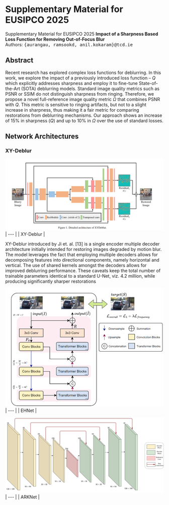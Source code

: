 # Supplementary Material for EUSIPCO 2025
Supplementary Material for EUSIPCO 2025
**Impact of a Sharpness Based Loss Function for Removing Out-of-Focus Blur** <br />
Authors: <samp>{aurangau, ramsookd, anil.kokaram}@tcd.ie</samp>

## Abstract
Recent research has explored complex loss functions for deblurring. In this work, we explore the impact of a previously introduced loss function – $Q$ which explicitly addresses sharpness and employ it to fine-tune State-of-the-Art (SOTA) deblurring models. Standard image quality metrics such as PSNR or SSIM do not distinguish sharpness from ringing. Therefore, we propose a novel full-reference image quality metric $\Omega$ that combines PSNR
with $Q$. This metric is sensitive to ringing artifacts, but not to a slight increase in sharpness, thus making it a fair metric for comparing restorations from deblurring mechanisms. Our approach shows an increase of 15% in sharpness ($Q$) and up to 10% in $\Omega$ over the use of standard losses.

## Network Architectures

### XY-Deblur
![XY-Deblur](Network_Architectures/XY_Deblur_arch.png)
| --- |
| XY-Deblur |

XY-Deblur introduced by Ji et. al. [13] is a single encoder
multiple decoder architecture initially intended for restoring
images degraded by motion blur. The model leverages the
fact that employing multiple decoders allows for decomposing
features into directional components, namely horizontal and
vertical. The use of shared kernels amongst the decoders
allows for improved deblurring performance. These caveats
keep the total number of trainable parameters identical to a
standard U-Net, viz. 4.2 million, while producing significantly
sharper restorations

![EHNet](Network_Architectures/EHNet.png)
| --- |
| EHNet |

![ARKNet](Network_Architectures/ARKNet_EUSIPCO.png)
| --- |
| ARKNet |
